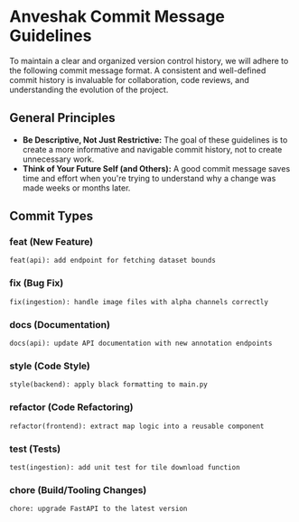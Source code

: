 # Anveshak Commit Message Guidelines

To maintain a clear and organized version control history, we will adhere to the following commit message format. A consistent and well-defined commit history is invaluable for collaboration, code reviews, and understanding the evolution of the project.

## General Principles

- **Be Descriptive, Not Just Restrictive:** The goal of these guidelines is to create a more informative and navigable commit history, not to create unnecessary work.
- **Think of Your Future Self (and Others):** A good commit message saves time and effort when you're trying to understand why a change was made weeks or months later.

## Commit Types

### feat (New Feature)

```
feat(api): add endpoint for fetching dataset bounds
```

### fix (Bug Fix)

```
fix(ingestion): handle image files with alpha channels correctly
```

### docs (Documentation)

```
docs(api): update API documentation with new annotation endpoints
```

### style (Code Style)

```
style(backend): apply black formatting to main.py
```

### refactor (Code Refactoring)

```
refactor(frontend): extract map logic into a reusable component
```

### test (Tests)

```
test(ingestion): add unit test for tile download function
```

### chore (Build/Tooling Changes)

```
chore: upgrade FastAPI to the latest version
```
